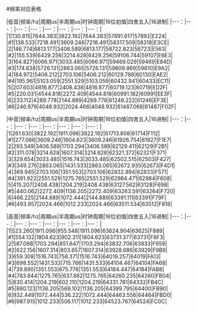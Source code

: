 #频率对应表格

|低音|频率/hz|周期us|半周期us|时钟周期|16位初值|四舍五入|16进制|
|---：|---：|---：|---：|---：|---：|---：|---：|
|1|130.815|7644.383|3822.192|7644.383|57891.617|57892|E224|
|#1|138.533|7218.491|3609.246|7218.491|58317.509|58318|E3CE|
|2|146.774|6813.177|3406.589|6813.177|58722.823|58723|E563|
|#2|155.539|6429.256|3214.628|6429.256|59106.744|59107|E6E3|
|3|164.827|6066.971|3033.485|6066.971|59469.029|59469|E84D|
|#3|174.638|5726.131|2863.065|5726.131|59809.869|59810|E9A2|
|4|184.972|5406.212|2703.106|5406.212|60129.788|60130|EAE2|
|#4|195.961|5103.059|2551.529|5103.059|60432.941|60433|EC11|
|5|207.603|4816.877|2408.438|4816.877|60719.123|60719|ED2F|
|#5|220.031|4544.818|2272.409|4544.818|60991.182|60991|EE3F|
|6|233.112|4289.778|2144.889|4289.778|61246.222|61246|EF3E|
|#6|246.979|4048.932|2024.466|4048.932|61487.068|61487|F02F|


|中音|频率/hz|周期us|半周期us|时钟周期|16位初值|四舍五入|16进制|
|---：|---：|---：|---：|---：|---：|---：|---：|
|1|261.630|3822.192|1911.096|3822.192|61713.808|61714|F112|
|#1|277.066|3609.246|1804.623|3609.246|61926.754|61927|F1E7|
|2|293.549|3406.589|1703.294|3406.589|62129.411|62129|F2B1|
|#2|311.078|3214.628|1607.314|3214.628|62321.372|62321|F371|
|3|329.654|3033.485|1516.743|3033.485|62502.515|62503|F427|
|#3|349.276|2863.065|1431.533|2863.065|62672.935|62673|F4D1|
|4|369.945|2703.106|1351.553|2703.106|62832.894|62833|F571|
|#4|391.922|2551.529|1275.765|2551.529|62984.471|62984|F608|
|5|415.207|2408.438|1204.219|2408.438|63127.562|63128|F698|
|#5|440.062|2272.409|1136.205|2272.409|63263.591|63264|F720|
|6|466.225|2144.889|1072.444|2144.889|63391.111|63391|F79F|
|#6|493.957|2024.466|1012.233|2024.466|63511.534|63512|F818|


|高音|频率/hz|周期us|半周期us|时钟周期|16位初值|四舍五入|16进制|
|---：|---：|---：|---：|---：|---：|---：|---：|
|1|523.260|1911.096|955.548|1911.096|63624.904|63625|F889|
|#1|554.132|1804.623|902.311|1804.623|63731.377|63731|F8F3|
|2|587.098|1703.294|851.647|1703.294|63832.706|63833|F959|
|#2|622.156|1607.314|803.657|1607.314|63928.686|63929|F9B9|
|3|659.308|1516.743|758.371|1516.743|64019.257|64019|FA13|
|#3|698.552|1431.533|715.766|1431.533|64104.467|64104|FA68|
|4|739.890|1351.553|675.776|1351.553|64184.447|64184|FAB8|
|#4|783.844|1275.765|637.882|1275.765|64260.235|64260|FB04|
|5|830.414|1204.219|602.110|1204.219|64331.781|64332|FB4C|
|#5|880.123|1136.205|568.102|1136.205|64399.795|64400|FB90|
|6|932.449|1072.444|536.222|1072.444|64463.556|64464|FBD0|
|#6|987.915|1012.233|506.117|1012.233|64523.767|64524|FC0C|